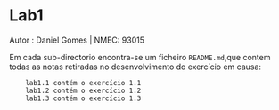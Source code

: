 # Lab1
Autor : Daniel Gomes | NMEC: 93015

Em cada sub-directorio encontra-se um ficheiro `README.md`,que contem todas as notas retiradas no desenvolvimento do exercício em causa:

        lab1.1 contém o exercício 1.1 
        lab1.2 contém o exercício 1.2
        lab1.3 contém o exercício 1.3


